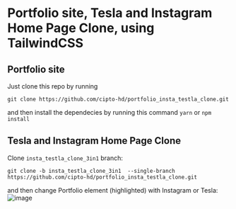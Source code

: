 # Portfolio site, Tesla and Instagram Home Page Clone, using TailwindCSS

## Portfolio site
Just clone this repo by running

`git clone https://github.com/cipto-hd/portfolio_insta_testla_clone.git`

and then install the dependecies by running this command `yarn` or `npm install`


## Tesla and Instagram Home Page Clone 
Clone `insta_testla_clone_3in1` branch:

`git clone -b insta_testla_clone_3in1  --single-branch https://github.com/cipto-hd/portfolio_insta_testla_clone.git`

and then change Portfolio element (highlighted) with Instagram or Tesla:
![image](https://user-images.githubusercontent.com/5018833/177013145-2a93b6c7-ecfd-40e7-a685-07221cdfc29d.png)
